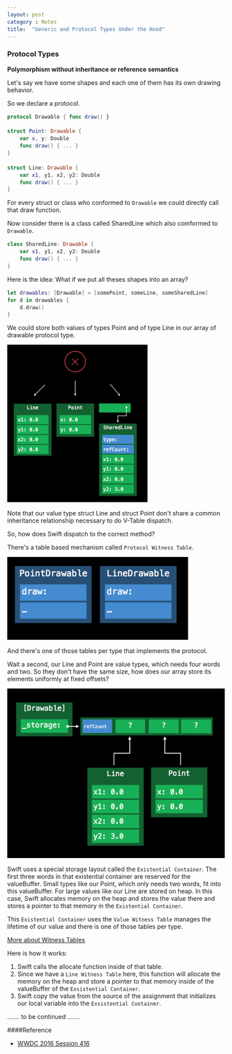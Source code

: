 ```yaml
---
layout: post
category : Notes
title:  "Generic and Protocol Types Under the Hood"
---
```


### Protocol Types

**Polymorphism without inheritance or reference semantics**

Let's say we have some shapes and each one of them has its own drawing behavior.

So we declare a protocol.

```swift
protocol Drawable { func draw() }

struct Point: Drawable {
	var x, y: Double
	func draw() { ... }
}

struct Line: Drawable {
	var x1, y1, x2, y2: Double
	func draw() { ... }
}
```

For every struct or class who conformed to `Drawable` we could directly call that draw function.

Now consider there is a class called SharedLine which also comformed to `Drawable`.

```swift
class SharedLine: Drawable {
	var x1, y1, x2, y2: Double
	func draw() { ... }
}
```

Here is the idea: What if we put all theses shapes into an array?

```swift
let drawables: [Drawable] = [somePoint, someLine, someSharedLine]
for d in drawables {
	d.draw()
}
```
We could store both values of types Point and of type Line in our array of drawable protocol type.

<img src="/assets/images/Dynamic dispatch without a V-Table.png">

Note that our value type struct Line and struct Point don't share a common inheritance relationship necessary to do V-Table dispatch.

So, how does Swift dispatch to the correct method?

There's a table based mechanism called `Protocol Witness Table`.

<img src="/assets/images/Protocol Witness Table.png">

And there's one of those tables per type that implements the protocol.

Wait a second, our Line and Point are value types, which needs four words and two. So they don't have the same size, how does our array store its elements uniformly at fixed offsets?

<img src="/assets/images/Store Values Uniformly.png">

Swift uses a special storage layout called the `Existential Container`.
The first three words in that existential container are reserved for the valueBuffer. Small types like our Point, which only needs two words, fit into this valueBuffer.
For large values like our Line are stored on heap. In this case, Swift allocates memory on the heap and stores the value there and stores a pointer to that memory in the `Existential Container`.

This `Existential Container` uses the `Value Witness Table` manages the lifetime of our value and there is one of those tables per type.

[More about Witness Tables](https://github.com/apple/swift/blob/master/docs/SIL.rst#vtables)

Here is how it works:

1. Swift calls the allocate function inside of that table.
2. Since we have a `Line Witness Table` here, this function will allocate the memory on the heap and store a pointer to that memory inside of the valueBuffer of the `Exsistential Container`.
3. Swift copy the value from the source of the assignment that initializes our local variable into the `Exsistential Container`.

....... to be continued .......


####Reference
- [WWDC 2016 Session 416](https://developer.apple.com/videos/play/wwdc2016/416)